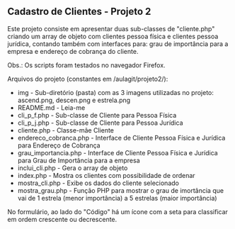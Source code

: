 <h2>Cadastro de Clientes - Projeto 2</h2>

Este projeto consiste em apresentar duas sub-classes de "cliente.php" criando um array de objeto com clientes pessoa física e clientes pessoa jurídica, contando também com interfaces para: grau de importância para a empresa e endereço de cobrança do cliente.

Obs.: Os scripts foram testados no navegador Firefox.

Arquivos do projeto (constantes em /aulagit/projeto2/):

* img - Sub-diretório (pasta) com as 3 imagens utilizadas no projeto: ascend.png, descen.png e estrela.png
* README.md - Leia-me
* cli_p_f.php - Sub-classe de Cliente para Pessoa Física
* cli_p_j.php - Sub-classe de Cliente para Pessoa Jurídica
* cliente.php - Classe-mãe Cliente
* endereco_cobranca.php - Interface de Cliente Pessoa Física e Jurídica para Endereço de Cobrança
* grau_importancia.php - Interface de Cliente Pessoa Física e Jurídica para Grau de Importância para a empresa
* inclui_cli.php - Gera o array de objeto
* index.php - Mostra os clientes com possibilidade de ordenar
* mostra_cli.php - Exibe os dados do cliente selecionado
* mostra_grau.php - Função PHP para mostrar o grau de imortância que vai de 1 estrela (menor importância) a 5 estrelas (maior importância)

No formulário, ao lado do "Código" há um ícone com a seta para classificar em ordem crescente ou decrescente.
